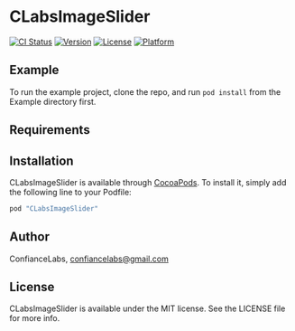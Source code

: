 # CLabsImageSlider

[![CI Status](http://img.shields.io/travis/ConfianceLabs/CLabsImageSlider.svg?style=flat)](https://travis-ci.org/ConfianceLabs/CLabsImageSlider)
[![Version](https://img.shields.io/cocoapods/v/CLabsImageSlider.svg?style=flat)](http://cocoapods.org/pods/CLabsImageSlider)
[![License](https://img.shields.io/cocoapods/l/CLabsImageSlider.svg?style=flat)](http://cocoapods.org/pods/CLabsImageSlider)
[![Platform](https://img.shields.io/cocoapods/p/CLabsImageSlider.svg?style=flat)](http://cocoapods.org/pods/CLabsImageSlider)

## Example

To run the example project, clone the repo, and run `pod install` from the Example directory first.

## Requirements

## Installation

CLabsImageSlider is available through [CocoaPods](http://cocoapods.org). To install
it, simply add the following line to your Podfile:

```ruby
pod "CLabsImageSlider"
```

## Author

ConfianceLabs, confiancelabs@gmail.com

## License

CLabsImageSlider is available under the MIT license. See the LICENSE file for more info.

